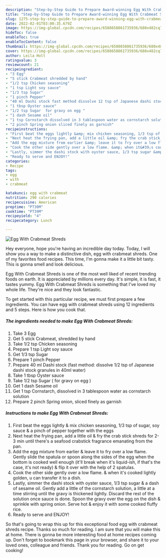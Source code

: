 ```yaml
---
description: "Step-by-Step Guide to Prepare Award-winning Egg With Crabmeat Shreds"
title: "Step-by-Step Guide to Prepare Award-winning Egg With Crabmeat Shreds"
slug: 1275-step-by-step-guide-to-prepare-award-winning-egg-with-crabmeat-shreds
date: 2022-02-01T03:00:35.679Z
image: https://img-global.cpcdn.com/recipes/6588658861735936/680x482cq70/egg-with-crabmeat-shreds-recipe-main-photo.jpg
hideToc: false
enableToc: true
enableTocContent: false
thumbnail: https://img-global.cpcdn.com/recipes/6588658861735936/680x482cq70/egg-with-crabmeat-shreds-recipe-main-photo.jpg
cover: https://img-global.cpcdn.com/recipes/6588658861735936/680x482cq70/egg-with-crabmeat-shreds-recipe-main-photo.jpg
author: Leila Holt
ratingvalue: 3
reviewcount: 21
recipeingredient:
- "3 Egg"
- "5 stick Crabmeat shredded by hand"
- "1/2 tsp Chicken seasoning"
- "1 tsp Light soy sauce"
- "1/3 tsp Sugar"
- "1 pinch Pepper"
- "40 ml Dashi stock fast method dissolve 12 tsp of Japanese dashi stock granules in 40ml water"
- "1 tbsp Oyster sauce"
- "1/2 tsp Sugar  for gravy on egg "
- "1 dash Sesame oil"
- "1 tsp Cornstarch dissolved in 3 tablespoon water as cornstarch solution"
- "2 pinch Spring onion sliced finely as garnish"
recipeinstructions:
- "First beat the eggs lightly &amp; mix chicken seasoning, 1/3 tsp of sugar, soy sauce &amp; a pinch of pepper together with the eggs"
- "Next heat the frying pan, add a little oil &amp; fry the crab stick shreds for 2-3 min until there&#39;s a seafood crabstick fragrance emanating from the pan."
- "Add the egg mixture from earlier &amp; leave it to fry over a low flame. Gently slide the spatula or spoon along the sides of the egg when the bottom is cooked well enough (it&#39;ll break when it&#39;s liquid-ish, if that&#39;s the case, it&#39;s not ready) &amp; flip it over with the help of 2 spatulas."
- "Cook the other side gently over a low flame. &amp; when it&#39;s cooked lightly golden, u can transfer it to a dish."
- "Lastly, simmer the dashi stock with oyster sauce, 1/3 tsp sugar &amp; a dash of sesame oil. Gently add a little of the cornstarch solution, a little at a time stirring until the gravy is thickened lightly. Discard the rest of the solution once sauce is done. Spoon the gravy over the egg on the dish &amp; sprinkle with spring onion. Serve hot &amp; enjoy it with some cooked fluffy rice."
- "Ready to serve and ENJOY!"
categories:
- Recipe
tags:
- egg
- with
- crabmeat

katakunci: egg with crabmeat 
nutrition: 290 calories
recipecuisine: American
preptime: "PT30M"
cooktime: "PT39M"
recipeyield: "4"
recipecategory: Lunch

---
```



![Egg With Crabmeat Shreds](https://img-global.cpcdn.com/recipes/6588658861735936/680x482cq70/egg-with-crabmeat-shreds-recipe-main-photo.jpg)

Hey everyone, hope you're having an incredible day today. Today, I will show you a way to make a distinctive dish, egg with crabmeat shreds. One of my favorites food recipes. This time, I'm gonna make it a little bit tasty. This is gonna smell and look delicious.



Egg With Crabmeat Shreds is one of the most well liked of recent trending foods on earth. It is appreciated by millions every day. It's simple, it is fast, it tastes yummy. Egg With Crabmeat Shreds is something that I've loved my whole life. They're nice and they look fantastic.


To get started with this particular recipe, we must first prepare a few ingredients. You can have egg with crabmeat shreds using 12 ingredients and 5 steps. Here is how you cook that.

<!--inarticleads1-->

##### The ingredients needed to make Egg With Crabmeat Shreds:

1. Take 3 Egg
1. Get 5 stick Crabmeat, shredded by hand
1. Take 1/2 tsp Chicken seasoning
1. Prepare 1 tsp Light soy sauce
1. Get 1/3 tsp Sugar
1. Prepare 1 pinch Pepper
1. Prepare 40 ml Dashi stock (fast method: dissolve 1/2 tsp of Japanese dashi stock granules in 40ml water)
1. Take 1 tbsp Oyster sauce
1. Take 1/2 tsp Sugar ( for gravy on egg )
1. Get 1 dash Sesame oil
1. Get 1 tsp Cornstarch, dissolved in 3 tablespoon water as cornstarch solution
1. Prepare 2 pinch Spring onion, sliced finely as garnish




<!--inarticleads2-->

##### Instructions to make Egg With Crabmeat Shreds:

1. First beat the eggs lightly &amp; mix chicken seasoning, 1/3 tsp of sugar, soy sauce &amp; a pinch of pepper together with the eggs
1. Next heat the frying pan, add a little oil &amp; fry the crab stick shreds for 2-3 min until there&#39;s a seafood crabstick fragrance emanating from the pan.
1. Add the egg mixture from earlier &amp; leave it to fry over a low flame. Gently slide the spatula or spoon along the sides of the egg when the bottom is cooked well enough (it&#39;ll break when it&#39;s liquid-ish, if that&#39;s the case, it&#39;s not ready) &amp; flip it over with the help of 2 spatulas.
1. Cook the other side gently over a low flame. &amp; when it&#39;s cooked lightly golden, u can transfer it to a dish.
1. Lastly, simmer the dashi stock with oyster sauce, 1/3 tsp sugar &amp; a dash of sesame oil. Gently add a little of the cornstarch solution, a little at a time stirring until the gravy is thickened lightly. Discard the rest of the solution once sauce is done. Spoon the gravy over the egg on the dish &amp; sprinkle with spring onion. Serve hot &amp; enjoy it with some cooked fluffy rice.
1. Ready to serve and ENJOY!



So that's going to wrap this up for this exceptional food egg with crabmeat shreds recipe. Thanks so much for reading. I am sure that you will make this at home. There is gonna be more interesting food at home recipes coming up. Don't forget to bookmark this page in your browser, and share it to your loved ones, colleague and friends. Thank you for reading. Go on get cooking!
